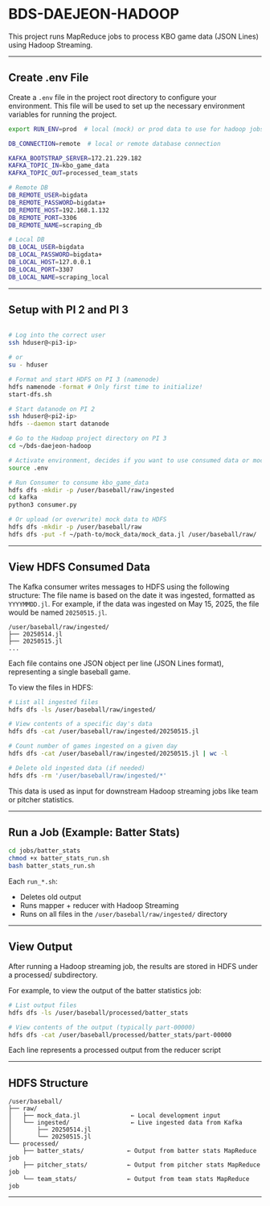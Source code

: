 # BDS-DAEJEON-HADOOP

This project runs MapReduce jobs to process KBO game data (JSON Lines) using Hadoop Streaming.

---

## Create .env File

Create a `.env` file in the project root directory to configure your environment. This file will be used to set up the necessary environment variables for running the project.

```bash
export RUN_ENV=prod  # local (mock) or prod data to use for hadoop jobs

DB_CONNECTION=remote  # local or remote database connection

KAFKA_BOOTSTRAP_SERVER=172.21.229.182
KAFKA_TOPIC_IN=kbo_game_data
KAFKA_TOPIC_OUT=processed_team_stats

# Remote DB
DB_REMOTE_USER=bigdata
DB_REMOTE_PASSWORD=bigdata+
DB_REMOTE_HOST=192.168.1.132
DB_REMOTE_PORT=3306
DB_REMOTE_NAME=scraping_db

# Local DB
DB_LOCAL_USER=bigdata
DB_LOCAL_PASSWORD=bigdata+
DB_LOCAL_HOST=127.0.0.1
DB_LOCAL_PORT=3307
DB_LOCAL_NAME=scraping_local
```

---

## Setup with PI 2 and PI 3

```bash

# Log into the correct user
ssh hduser@<pi3-ip>

# or
su - hduser

# Format and start HDFS on PI 3 (namenode)
hdfs namenode -format # Only first time to initialize!
start-dfs.sh

# Start datanode on PI 2
ssh hduser@<pi2-ip>
hdfs --daemon start datanode

# Go to the Hadoop project directory on PI 3
cd ~/bds-daejeon-hadoop

# Activate environment, decides if you want to use consumed data or mock data
source .env

# Run Consumer to consume kbo_game_data
hdfs dfs -mkdir -p /user/baseball/raw/ingested
cd kafka
python3 consumer.py

# Or upload (or overwrite) mock data to HDFS
hdfs dfs -mkdir -p /user/baseball/raw
hdfs dfs -put -f ~/path-to/mock_data/mock_data.jl /user/baseball/raw/
```

---

## View HDFS Consumed Data

The Kafka consumer writes messages to HDFS using the following structure:
The file name is based on the date it was ingested, formatted as `YYYYMMDD.jl`. For example, if the data was ingested on May 15, 2025, the file would be named `20250515.jl`.

```
/user/baseball/raw/ingested/
├── 20250514.jl
├── 20250515.jl
...
```

Each file contains one JSON object per line (JSON Lines format), representing a single baseball game.

To view the files in HDFS:

```bash
# List all ingested files
hdfs dfs -ls /user/baseball/raw/ingested/

# View contents of a specific day's data
hdfs dfs -cat /user/baseball/raw/ingested/20250515.jl

# Count number of games ingested on a given day
hdfs dfs -cat /user/baseball/raw/ingested/20250515.jl | wc -l

# Delete old ingested data (if needed)
hdfs dfs -rm '/user/baseball/raw/ingested/*'
```

This data is used as input for downstream Hadoop streaming jobs like team or pitcher statistics.

---

## Run a Job (Example: Batter Stats)

```bash
cd jobs/batter_stats
chmod +x batter_stats_run.sh
bash batter_stats_run.sh
```

Each `run_*.sh`:

- Deletes old output
- Runs mapper + reducer with Hadoop Streaming
- Runs on all files in the `/user/baseball/raw/ingested/` directory

---

## View Output

After running a Hadoop streaming job, the results are stored in HDFS under a processed/ subdirectory.

For example, to view the output of the batter statistics job:

```bash
# List output files
hdfs dfs -ls /user/baseball/processed/batter_stats

# View contents of the output (typically part-00000)
hdfs dfs -cat /user/baseball/processed/batter_stats/part-00000

```

Each line represents a processed output from the reducer script

---

## HDFS Structure

```
/user/baseball/
├── raw/
│   ├── mock_data.jl              ← Local development input
│   └── ingested/                 ← Live ingested data from Kafka
│       ├── 20250514.jl
│       └── 20250515.jl
└── processed/
    ├── batter_stats/            ← Output from batter stats MapReduce job
    ├── pitcher_stats/           ← Output from pitcher stats MapReduce job
    └── team_stats/              ← Output from team stats MapReduce job

```

---
